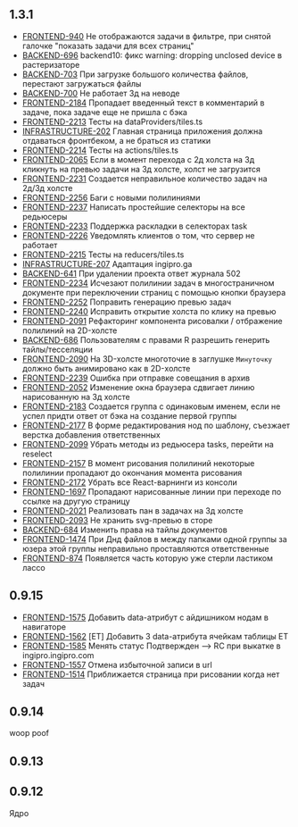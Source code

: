 ## 1.3.1
* [FRONTEND-940](https://tracker.yandex.ru/FRONTEND-940) Не отображаются задачи в фильтре, при снятой галочке "показать задачи для всех страниц"
* [BACKEND-696](https://tracker.yandex.ru/BACKEND-696) backend10: фикс warning: dropping unclosed device в растеризаторе
* [BACKEND-703](https://tracker.yandex.ru/BACKEND-703) При загрузке большого количества файлов, перестают загружаться файлы
* [BACKEND-700](https://tracker.yandex.ru/BACKEND-700) Не работает 3д на неводе
* [FRONTEND-2184](https://tracker.yandex.ru/FRONTEND-2184) Пропадает введенный текст в комментарий в задаче, пока задаче еще не пришла с бэка
* [FRONTEND-2213](https://tracker.yandex.ru/FRONTEND-2213) Тесты на dataProviders/tiles.ts
* [INFRASTRUCTURE-202](https://tracker.yandex.ru/INFRASTRUCTURE-202) Главная страница приложения должна отдаваться фронтбеком, а не браться из статики
* [FRONTEND-2214](https://tracker.yandex.ru/FRONTEND-2214) Тесты на actions/tiles.ts
* [FRONTEND-2065](https://tracker.yandex.ru/FRONTEND-2065) Если в момент перехода с 2д холста на 3д кликнуть на превью задачи на 3д холсте, холст не загрузится
* [FRONTEND-2231](https://tracker.yandex.ru/FRONTEND-2231) Создается неправильное количество задач на 2д/3д холсте
* [FRONTEND-2256](https://tracker.yandex.ru/FRONTEND-2256) Баги с новыми полилиниями
* [FRONTEND-2237](https://tracker.yandex.ru/FRONTEND-2237) Написать простейшие селекторы на все редьюсеры
* [FRONTEND-2233](https://tracker.yandex.ru/FRONTEND-2233) Поддержка раскладки в селекторах task
* [FRONTEND-2226](https://tracker.yandex.ru/FRONTEND-2226) Уведомлять клиентов о том, что сервер не работает
* [FRONTEND-2215](https://tracker.yandex.ru/FRONTEND-2215) Тесты на reducers/tiles.ts
* [INFRASTRUCTURE-207](https://tracker.yandex.ru/INFRASTRUCTURE-207) Адаптация ingipro.ga
* [BACKEND-641](https://tracker.yandex.ru/BACKEND-641) При удалении проекта ответ журнала 502
* [FRONTEND-2234](https://tracker.yandex.ru/FRONTEND-2234) Исчезают полилинии задач в многостраничном документе при переключении страниц с помощью кнопки браузера
* [FRONTEND-2252](https://tracker.yandex.ru/FRONTEND-2252) Поправить генерацию превью задач
* [FRONTEND-2240](https://tracker.yandex.ru/FRONTEND-2240) Исправить открытие холста по клику на превью
* [FRONTEND-2091](https://tracker.yandex.ru/FRONTEND-2091) Рефакторинг компонента рисовалки / отбражение полилиний на 2D-холсте
* [BACKEND-686](https://tracker.yandex.ru/BACKEND-686) Пользователям с правами R разрешить генерить тайлы/тесселяции
* [FRONTEND-2090](https://tracker.yandex.ru/FRONTEND-2090) На 3D-холсте многоточие в заглушке `Минуточку` должно быть анимировано как в 2D-холсте
* [FRONTEND-2239](https://tracker.yandex.ru/FRONTEND-2239) Ошибка при отправке совещания в архив
* [FRONTEND-2052](https://tracker.yandex.ru/FRONTEND-2052) Изменение окна браузера сдвигает линию нарисованную на 3д холсте
* [FRONTEND-2183](https://tracker.yandex.ru/FRONTEND-2183) Создается группа с одинаковым именем, если не успел придти ответ от бэка на создание первой группы
* [FRONTEND-2177](https://tracker.yandex.ru/FRONTEND-2177) В форме редактирования нод по шаблону, съезжает верстка добавления ответственных
* [FRONTEND-2099](https://tracker.yandex.ru/FRONTEND-2099) Убрать методы из редьюсера tasks, перейти на reselect
* [FRONTEND-2157](https://tracker.yandex.ru/FRONTEND-2157) В момент рисования полилиний некоторые полилинии пропадают до окончания момента рисования
* [FRONTEND-2172](https://tracker.yandex.ru/FRONTEND-2172) Убрать все React-варнинги из консоли
* [FRONTEND-1697](https://tracker.yandex.ru/FRONTEND-1697) Пропадают нарисованные линии при переходе по ссылке на другую страницу
* [FRONTEND-2021](https://tracker.yandex.ru/FRONTEND-2021) Реализовать пан в задачах на 3д холсте
* [FRONTEND-2093](https://tracker.yandex.ru/FRONTEND-2093) Не хранить svg-превью в сторе
* [BACKEND-684](https://tracker.yandex.ru/BACKEND-684) Изменить права на тайлы документов
* [FRONTEND-1474](https://tracker.yandex.ru/FRONTEND-1474) При Днд файлов в между папками одной группы за юзера этой группы неправильно проставляются ответственные
* [FRONTEND-874](https://tracker.yandex.ru/FRONTEND-874) Появляется часть которую уже стерли ластиком лассо

## 0.9.15
* [FRONTEND-1575](https://tracker.yandex.ru/FRONTEND-1575) Добавить data-атрибут с айдишником нодам в навигаторе 
* [FRONTEND-1562](https://tracker.yandex.ru/FRONTEND-1562) [ЕТ] Добавить 3 data-атрибута ячейкам таблицы ЕТ 
* [FRONTEND-1585](https://tracker.yandex.ru/FRONTEND-1585) Менять статус Подтвержден --> RC при выкатке в ingipro.ingipro.com 
* [FRONTEND-1557](https://tracker.yandex.ru/FRONTEND-1557) Отмена избыточной записи в url 
* [FRONTEND-1514](https://tracker.yandex.ru/FRONTEND-1514) Приближается страница при рисовании когда нет задач 


## 0.9.14
woop
poof

## 0.9.13

## 0.9.12

Ядро
